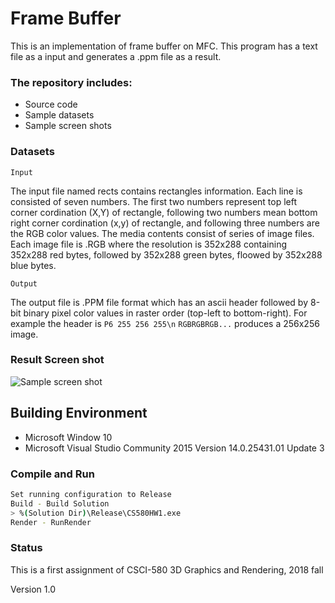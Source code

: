 # Frame Buffer

This is an implementation of frame buffer on MFC. This program has a text file as a input and generates a .ppm file as a result.

### The repository includes:
* Source code
* Sample datasets
* Sample screen shots

### Datasets

```Input```

The input file named rects contains rectangles information. Each line is consisted of seven numbers. The first two numbers represent top left corner cordination (X,Y) of rectangle, following two numbers mean bottom right corner cordination (x,y) of rectangle, and following three numbers are the RGB color values. The media contents consist of series of image files. Each image file is .RGB where the resolution is 352x288 containing 352x288 red bytes, followed by 352x288 green bytes, floowed by 352x288 blue bytes.

```Output```

The output file is .PPM file format which has an ascii header followed by 8-bit binary pixel color values in raster order (top-left to bottom-right). For example the header is `P6 255 256 255\n` `RGBRGBRGB...` produces a 256x256 image.


### Result Screen shot
![Sample screen shot](screenshot.png)


## Building Environment
* Microsoft Window 10
* Microsoft Visual Studio Community 2015 Version 14.0.25431.01 Update 3


### Compile and Run
```bash
Set running configuration to Release
Build - Build Solution
> %(Solution Dir)\Release\CS580HW1.exe
Render - RunRender
```


### Status

This is a first assignment of CSCI-580 3D Graphics and Rendering, 2018 fall

Version 1.0
